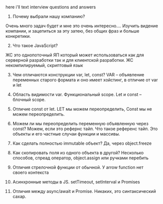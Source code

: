 here i'll text interview questions and answers


1.	Почему выбрали нашу компанию?

Очень много задач будет и мне это очень интересно…. 
Изучить видение компании, и зацепиться за эту затею, без общих фраз и больше конкретики. 

2.	Что такое JavaScript?

ЖС это однопоточный ЯП который может использоваться как для серверной разработки так и для клиентской разработки. ЖС некомпилируемый, скриптовый язык

3.	Чем отличаются конструкции var, let, const?
VAR – объявление переменных старого формата и оно имеет хойстинг, в отличие от var и let

4.	Область видимости var.
Функциональный scope. Let и const – блочный scope.

5.	Отличие const от let.
LET мы можем переопределить, Const мы не можем переопределить. 

6.	Можем ли мы переопределить переменную объявленную через const?
Можем, если это рефернс тайп. Что такое референс тайп. Это объекты и его частные случаи функции и массивы.

7.	Как сделать полностью immutable объект?
Да, через object.freeze

8.	Как скопировать поля из одного объекта в другой?
Несколько способов, спреад оператор, object.assign или ручками перебить

9.	Отличия стрелочной функции от обычной.
У arrow function нет своего контекста

10.	Асинхронные методы в JS.
setTimeout, setInterval и Promises

11.	Отличия между async/await и Promise.
Никаких, это синтаксический сахар. 
